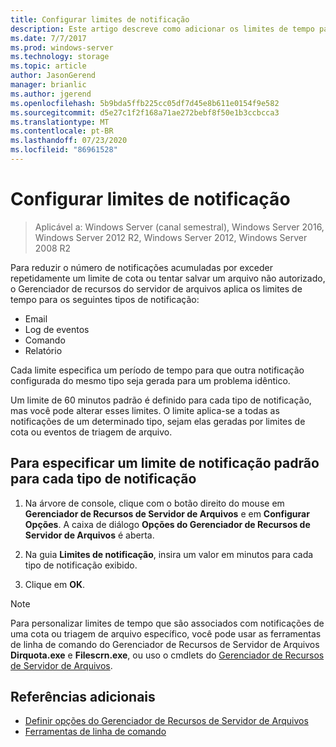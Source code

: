 ```yaml
---
title: Configurar limites de notificação
description: Este artigo descreve como adicionar os limites de tempo para vários tipos de notificação
ms.date: 7/7/2017
ms.prod: windows-server
ms.technology: storage
ms.topic: article
author: JasonGerend
manager: brianlic
ms.author: jgerend
ms.openlocfilehash: 5b9bda5ffb225cc05df7d45e8b611e0154f9e582
ms.sourcegitcommit: d5e27c1f2f168a71ae272bebf8f50e1b3ccbcca3
ms.translationtype: MT
ms.contentlocale: pt-BR
ms.lasthandoff: 07/23/2020
ms.locfileid: "86961528"
---
```

# <a name="configure-notification-limits"></a>Configurar limites de notificação

> Aplicável a: Windows Server (canal semestral), Windows Server 2016, Windows Server 2012 R2, Windows Server 2012, Windows Server 2008 R2

Para reduzir o número de notificações acumuladas por exceder repetidamente um limite de cota ou tentar salvar um arquivo não autorizado, o Gerenciador de recursos do servidor de arquivos aplica os limites de tempo para os seguintes tipos de notificação:

-   Email
-   Log de eventos
-   Comando
-   Relatório

Cada limite especifica um período de tempo para que outra notificação configurada do mesmo tipo seja gerada para um problema idêntico.

Um limite de 60 minutos padrão é definido para cada tipo de notificação, mas você pode alterar esses limites. O limite aplica-se a todas as notificações de um determinado tipo, sejam elas geradas por limites de cota ou eventos de triagem de arquivo.

## <a name="to-specify-a-standard-notification-limit-for-each-notification-type"></a>Para especificar um limite de notificação padrão para cada tipo de notificação

1.  Na árvore de console, clique com o botão direito do mouse em **Gerenciador de Recursos de Servidor de Arquivos** e em **Configurar Opções**. A caixa de diálogo **Opções do Gerenciador de Recursos de Servidor de Arquivos** é aberta.

2.  Na guia **Limites de notificação**, insira um valor em minutos para cada tipo de notificação exibido.

3.  Clique em **OK**.

> [!Note]
> Para personalizar limites de tempo que são associados com notificações de uma cota ou triagem de arquivo específico, você pode usar as ferramentas de linha de comando do Gerenciador de Recursos de Servidor de Arquivos **Dirquota.exe** e **Filescrn.exe**, ou uso o cmdlets do [Gerenciador de Recursos de Servidor de Arquivos](/powershell/module/fileserverresourcemanager/?view=win10-ps).

## <a name="additional-references"></a>Referências adicionais

-   [Definir opções do Gerenciador de Recursos de Servidor de Arquivos](setting-file-server-resource-manager-options.md)
-   [Ferramentas de linha de comando](command-line-tools.md)
